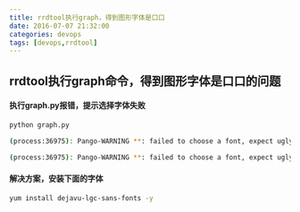 ```yaml
---
title: rrdtool执行graph，得到图形字体是口口
date: 2016-07-07 21:32:00
categories: devops
tags: [devops,rrdtool]
---
```

## rrdtool执行graph命令，得到图形字体是口口的问题

#### 执行graph.py报错，提示选择字体失败
``` bash
python graph.py

(process:36975): Pango-WARNING **: failed to choose a font, expect ugly output. engine-type='PangoRenderFc', script='common'

(process:36975): Pango-WARNING **: failed to choose a font, expect ugly output. engine-type='PangoRenderFc', script='latin'
```
<!--more-->
#### 解决方案，安装下面的字体
``` bash
yum install dejavu-lgc-sans-fonts -y
```
